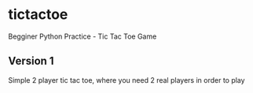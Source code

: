 # tictactoe
Begginer Python Practice - Tic Tac Toe Game
## Version 1
Simple 2 player tic tac toe, where you need 2 real players in order to play
